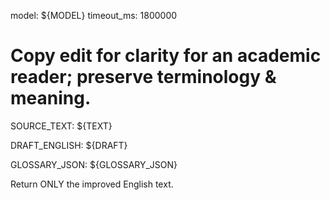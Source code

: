 model: ${MODEL}
timeout_ms: 1800000
# Copy edit for clarity for an academic reader; preserve terminology & meaning.

SOURCE_TEXT:
${TEXT}

DRAFT_ENGLISH:
${DRAFT}

GLOSSARY_JSON:
${GLOSSARY_JSON}

Return ONLY the improved English text.
